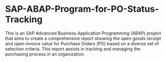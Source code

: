 # SAP-ABAP-Program-for-PO-Status-Tracking
This is an SAP Advanced Business Application Programming (ABAP) project that aims to create a comprehensive report showing the open goods receipt and open invoice value for Purchase Orders (PO) based on a diverse set of selection criteria. This report assists in tracking and managing the purchasing process in an organization.

